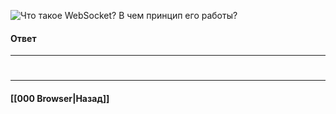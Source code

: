 ![Что такое `WebSocket`? В чем принцип его работы?](https://youtu.be/yvOXvZ8aEFo?t=237)


#### Ответ


___
#

___

#### [[000 Browser|Назад]]